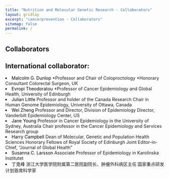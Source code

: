 ```yaml
---
title: "Nutrition and Molecular Genetic Research - Collaborators"
layout: gridlay
excerpt: "cancerprevention - Collaborators"
sitemap: false
permalink: /
---
```


## Collaborators

## **International collaborator:**

  <li> <font color="black">Malcolm G. Dunlop</font> 
  *Professor and Chair of Coloproctology 
  *Honorary Consultant Colorectal Surgeon, UK</li>
  <li> <font color="black">Evropi Theodoratou</font> 
  *Professor of Cancer Epidemiology and Global Health, University of Edinburgh</li>
  <li> <font color="black">Julian Little</font>  
  Professor and holder of the Canada Research Chair in Human Genome Epidemiology, University of Ottawa, Canada</li>
  <li> <font color="black">Wei Zheng</font> 
  Professor and Director, Division of Epidemiology 
  Director, Vanderbilt Epidemiology Center, US</li>
  <li> <font color="black">Jane Young</font> 
  Professor in Cancer Epidemiology in the University of Sydney, Australia
  Chair professor in the Cancer Epidemiology and Services Research group</li>
  <li> <font color="black">Harry Campbell</font> 
  Dean of Molecular, Genetic and Population Health Sciences Honorary Fellows of Royal Society of Edinburgh 
  Joint Editor-in-Chief, “Journal of Global Health”</li>
  <li> <font color="black">Susanna C. Larsson</font> 
  Associate Professor of Epidemiology in Karolinska Institutet</li>
  <li> <font color="black">丁克峰</font>  
  浙江大学医学院附属第二医院副院长、肿瘤外科病区主任
  国家重点研发计划首席科学家</li>
